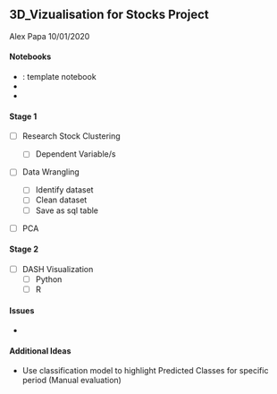 ## 3D_Vizualisation for Stocks Project
Alex Papa 10/01/2020
#### __Notebooks__
-  : template notebook
-  
-  

#### __Stage 1__

- [ ] Research Stock Clustering
  - [ ] Dependent Variable/s

- [ ] Data Wrangling
  - [ ] Identify dataset
  - [ ] Clean dataset
  - [ ] Save as sql table

- [ ] PCA


#### __Stage 2__

- [ ] DASH Visualization
  - [ ] Python
  - [ ] R

#### __Issues__
-

#### Additional Ideas
- Use classification model to highlight Predicted Classes for specific period
  (Manual evaluation)

